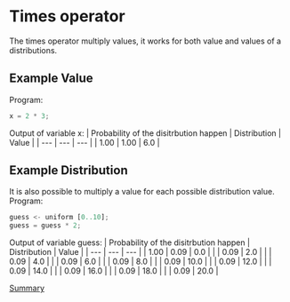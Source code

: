 # Times operator

The times operator multiply values, it works for both value and values of a distributions.

## Example Value
Program:
```python
x = 2 * 3;
```

Output of variable x:
| Probability of the disitrbution happen | Distribution | Value | 
| --- | --- | --- |
| 1.00 | 1.00 | 6.0 |


## Example Distribution
It is also possible to multiply a value for each possible distribution value.
Program:
```python
guess <- uniform [0..10];
guess = guess * 2;
```

Output of variable guess:
| Probability of the disitrbution happen | Distribution | Value | 
| --- | --- | --- |
| 1.00 | 0.09 | 0.0 |
| | 0.09 | 2.0 |
| | 0.09 | 4.0 |
| | 0.09 | 6.0 |
| | 0.09 | 8.0 |
| | 0.09 | 10.0 |
| | 0.09 | 12.0 |
| | 0.09 | 14.0 |
| | 0.09 | 16.0 |
| | 0.09 | 18.0 |
| | 0.09 | 20.0 |

[Summary](https://github.com/gleisonsdm/Kuifje-Documentation)
